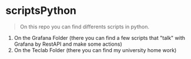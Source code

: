 # scriptsPython

> On this repo you can find differents scripts in python.

1. On the Grafana Folder (there you can find a few scripts that "talk" with Grafana by RestAPI and make some actions)
2. On the Teclab Folder (there you can find my university home work)